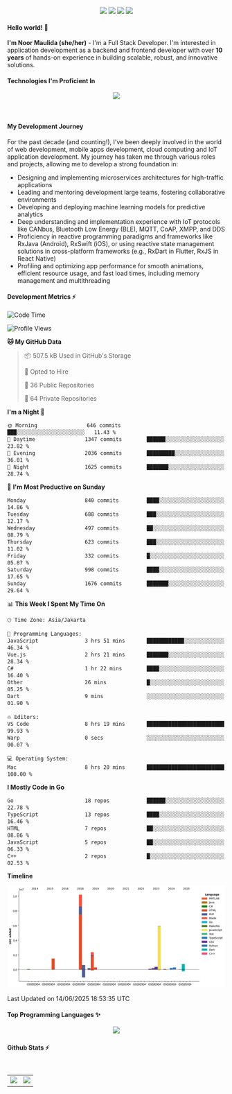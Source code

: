 <p align="center">
  <img src="https://dev.discordprofiles.me/badge/status/814439552055771206?simple=true">
  <img src="https://dev.discordprofiles.me/badge/playing/814439552055771206">
  <img src="https://dev.discordprofiles.me/badge/vscode/814439552055771206">
  <img src="https://dev.discordprofiles.me/badge/spotify/814439552055771206">
</p>

#### Hello world! 👋
**I'm Noor Maulida (she/her)** - I'm a Full Stack Developer. I'm interested in application development as a backend and frontend developer with over **10 years** of hands-on experience in building scalable, robust, and innovative solutions.

#### Technologies I'm Proficient In
<p align="center">
  <img src="https://skillicons.dev/icons?i=go,laravel,nodejs,vue,react,flutter,python,mongodb,docker,aws,gcp" />
</p>
<br>

#### My Development Journey
For the past decade (and counting!), I've been deeply involved in the world of web development, mobile apps development, cloud computing and IoT application development. My journey has taken me through various roles and projects, allowing me to develop a strong foundation in:

* Designing and implementing microservices architectures for high-traffic applications
* Leading and mentoring development large teams, fostering collaborative environments
* Developing and deploying machine learning models for predictive analytics
* Deep understanding and implementation experience with IoT protocols like CANbus, Bluetooth Low Energy (BLE), MQTT, CoAP, XMPP, and DDS
* Proficiency in reactive programming paradigms and frameworks like RxJava (Android), RxSwift (iOS), or using reactive state management solutions in cross-platform frameworks (e.g., RxDart in Flutter, RxJS in React Native)
* Profiling and optimizing app performance for smooth animations, efficient resource usage, and fast load times, including memory management and multithreading

#### Development Metrics ⚡
<!--START_SECTION:waka-->
![Code Time](http://img.shields.io/badge/Code%20Time-1%2C081%20hrs%2028%20mins-blue)

![Profile Views](http://img.shields.io/badge/Profile%20Views-0-blue)

**🐱 My GitHub Data** 

> 📦 507.5 kB Used in GitHub's Storage 
 > 
> 💼 Opted to Hire
 > 
> 📜 36 Public Repositories 
 > 
> 🔑 64 Private Repositories 
 > 
**I'm a Night 🦉** 

```text
🌞 Morning                646 commits         ███░░░░░░░░░░░░░░░░░░░░░░   11.43 % 
🌆 Daytime                1347 commits        ██████░░░░░░░░░░░░░░░░░░░   23.82 % 
🌃 Evening                2036 commits        █████████░░░░░░░░░░░░░░░░   36.01 % 
🌙 Night                  1625 commits        ███████░░░░░░░░░░░░░░░░░░   28.74 % 
```
📅 **I'm Most Productive on Sunday** 

```text
Monday                   840 commits         ████░░░░░░░░░░░░░░░░░░░░░   14.86 % 
Tuesday                  688 commits         ███░░░░░░░░░░░░░░░░░░░░░░   12.17 % 
Wednesday                497 commits         ██░░░░░░░░░░░░░░░░░░░░░░░   08.79 % 
Thursday                 623 commits         ███░░░░░░░░░░░░░░░░░░░░░░   11.02 % 
Friday                   332 commits         █░░░░░░░░░░░░░░░░░░░░░░░░   05.87 % 
Saturday                 998 commits         ████░░░░░░░░░░░░░░░░░░░░░   17.65 % 
Sunday                   1676 commits        ███████░░░░░░░░░░░░░░░░░░   29.64 % 
```


📊 **This Week I Spent My Time On** 

```text
🕑︎ Time Zone: Asia/Jakarta

💬 Programming Languages: 
JavaScript               3 hrs 51 mins       ████████████░░░░░░░░░░░░░   46.34 % 
Vue.js                   2 hrs 21 mins       ███████░░░░░░░░░░░░░░░░░░   28.34 % 
C#                       1 hr 22 mins        ████░░░░░░░░░░░░░░░░░░░░░   16.40 % 
Other                    26 mins             █░░░░░░░░░░░░░░░░░░░░░░░░   05.25 % 
Dart                     9 mins              ░░░░░░░░░░░░░░░░░░░░░░░░░   01.90 % 

🔥 Editors: 
VS Code                  8 hrs 19 mins       █████████████████████████   99.93 % 
Warp                     0 secs              ░░░░░░░░░░░░░░░░░░░░░░░░░   00.07 % 

💻 Operating System: 
Mac                      8 hrs 20 mins       █████████████████████████   100.00 % 
```

**I Mostly Code in Go** 

```text
Go                       18 repos            ██████░░░░░░░░░░░░░░░░░░░   22.78 % 
TypeScript               13 repos            ████░░░░░░░░░░░░░░░░░░░░░   16.46 % 
HTML                     7 repos             ██░░░░░░░░░░░░░░░░░░░░░░░   08.86 % 
JavaScript               5 repos             ██░░░░░░░░░░░░░░░░░░░░░░░   06.33 % 
C++                      2 repos             █░░░░░░░░░░░░░░░░░░░░░░░░   02.53 % 
```



**Timeline**

![Lines of Code chart](https://raw.githubusercontent.com/noormaulida/noormaulida/main/assets/bar_graph.png)


 Last Updated on 14/06/2025 18:53:35 UTC
<!--END_SECTION:waka-->

#### Top Programming Languages ✨
<p align="center">
  <img src="https://api.githubtrends.io/user/svg/noormaulida/langs?time_range=one_year&include_private=true&compact=true&theme=dark" />
</p>

#### Github Stats ⚡
<p align="center">
  <table>
    <tr>
      <td>
        <img src="https://github-readme-streak-stats.herokuapp.com?user=noormaulida&theme=react&hide_border=true&mode=weekly" height="180" />
      </td>
      <td>
        <img src="https://github-readme-stats.vercel.app/api?username=noormaulida&theme=react&count_private=true&hide_border=true&line_height=20" height="180"/>
      </td>
    </tr>
</p>
<br>
